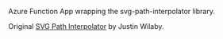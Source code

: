 Azure Function App wrapping the svg-path-interpolator library.

Original [SVG Path Interpolator](https://github.com/justinwilaby/svg-path-interpolator) by Justin Wilaby.
